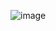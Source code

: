 ![image](https://user-images.githubusercontent.com/18559830/93028195-d1f07200-f61a-11ea-8f1d-4b73605509c8.png)



<!--
**muth0mi/muth0mi** is a ✨ _special_ ✨ repository because its `README.md` (this file) appears on your GitHub profile.

Here are some ideas to get you started:

- 🔭 I’m currently working on ...
- 🌱 I’m currently learning ...
- 👯 I’m looking to collaborate on ...
- 🤔 I’m looking for help with ...
- 💬 Ask me about ...
- 📫 How to reach me: ...
- 😄 Pronouns: ...
- ⚡ Fun fact: ...
-->
